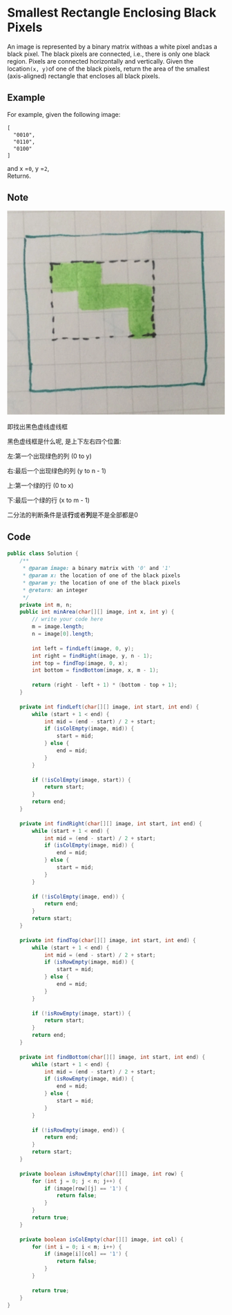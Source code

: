 # Smallest Rectangle Enclosing Black Pixels

An image is represented by a binary matrix with`0`as a white pixel and`1`as a black pixel. The black pixels are connected, i.e., there is only one black region. Pixels are connected horizontally and vertically. Given the location`(x, y)`of one of the black pixels, return the area of the smallest (axis-aligned) rectangle that encloses all black pixels.

## Example

For example, given the following image:

```
[
  "0010",
  "0110",
  "0100"
]
```

and x =`0`, y =`2`,\
Return`6`.

## Note

![](<../.gitbook/assets/rectEnclosing (1).png>)

即找出黑色虚线虚线框

黑色虚线框是什么呢, 是上下左右四个位置:

左:第一个出现绿色的列 (0 to y)

右:最后一个出现绿色的列 (y to n - 1)

上:第一个绿的行 (0 to x)

下:最后一个绿的行 (x to m - 1)

二分法的判断条件是该**行**或者**列**是不是全部都是0

## Code

```java
public class Solution {
    /**
     * @param image: a binary matrix with '0' and '1'
     * @param x: the location of one of the black pixels
     * @param y: the location of one of the black pixels
     * @return: an integer
     */
    private int m, n;
    public int minArea(char[][] image, int x, int y) {
        // write your code here
        m = image.length;
        n = image[0].length;

        int left = findLeft(image, 0, y);
        int right = findRight(image, y, n - 1);
        int top = findTop(image, 0, x);
        int bottom = findBottom(image, x, m - 1);

        return (right - left + 1) * (bottom - top + 1);
    }

    private int findLeft(char[][] image, int start, int end) {
        while (start + 1 < end) {
            int mid = (end - start) / 2 + start;
            if (isColEmpty(image, mid)) {
                start = mid;
            } else {
                end = mid;
            }
        }   

        if (!isColEmpty(image, start)) {
            return start;
        }
        return end;
    }

    private int findRight(char[][] image, int start, int end) {
        while (start + 1 < end) {
            int mid = (end - start) / 2 + start;
            if (isColEmpty(image, mid)) {
                end = mid;
            } else {
                start = mid;
            }
        }   

        if (!isColEmpty(image, end)) {
            return end;
        }
        return start;
    }

    private int findTop(char[][] image, int start, int end) {
        while (start + 1 < end) {
            int mid = (end - start) / 2 + start;
            if (isRowEmpty(image, mid)) {
                start = mid;
            } else {
                end = mid;
            }
        }   

        if (!isRowEmpty(image, start)) {
            return start;
        }
        return end;
    }

    private int findBottom(char[][] image, int start, int end) {
        while (start + 1 < end) {
            int mid = (end - start) / 2 + start;
            if (isRowEmpty(image, mid)) {
                end = mid;
            } else {
                start = mid;
            }
        }   

        if (!isRowEmpty(image, end)) {
            return end;
        }
        return start;
    }

    private boolean isRowEmpty(char[][] image, int row) {
        for (int j = 0; j < n; j++) {
            if (image[row][j] == '1') {
                return false;
            }
        }
        return true;
    }

    private boolean isColEmpty(char[][] image, int col) {
        for (int i = 0; i < m; i++) {
            if (image[i][col] == '1') {
                return false;
            } 
        }

        return true;
    }
}
```
